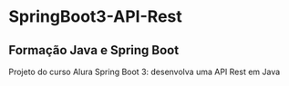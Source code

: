 # SpringBoot3-API-Rest

## Formação Java e Spring Boot

Projeto do curso Alura Spring Boot 3: desenvolva uma API Rest em Java

